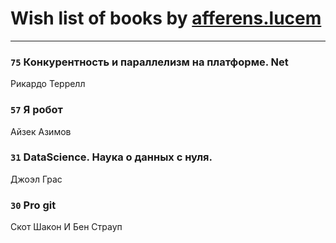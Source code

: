 # Wish list of books by [afferens.lucem](http://vk.com/id196071655)
---

### `75` Конкурентность и параллелизм на платформе. Net
Рикардо Террелл

### `57` Я робот
Айзек Азимов

### `31` DataScience. Наука о данных с нуля.
Джоэл Грас

### `30` Pro git
Скот Шакон И Бен Страуп

